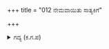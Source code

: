 +++
title = "012 ನೇಮವಾಯಿತು ಸಾತ್ಯಕಿಗೆ"

+++

<details><summary>ಗದ್ಯ (ಕ.ಗ.ಪ) </summary>

12. ಸಾತ್ಯಕಿಗೆ, ಶ್ರುತ ಸೋಮಕಾದಿ ಕುಮಾರರಿಗೆ, ಯುದ್ಧ ವೀರರಾದ ಶಿಖಂಡಿ, ಸೃಂಜಯ, ಚೇಕಿತಾನರಿಗೆ ಯುದ್ಧಕ್ಕೆ ಬರಲು ಅಪ್ಪಣೆಯಾಯಿತು. ಘನ ತೋಮರಗಳು ಒತ್ತೊತ್ತಾಗಿ ತುಂಬಿರುವ  ರಥ ಸಮೂಹ ಹಾಗೂ ಬಹು ವಿಧದ ವಾದ್ಯಗಳ ಅಧಿಕವಾದ ರಭಸದೊಂದಿಗೆ ಆ ಮಹಾರಥರು ಸಂಗ್ರಾಮಕ್ಕೆ ಬಂದರು.
</details>
